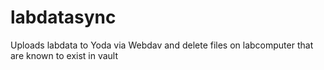 # labdatasync
Uploads labdata to Yoda via Webdav and delete files on labcomputer that are known to exist in vault
